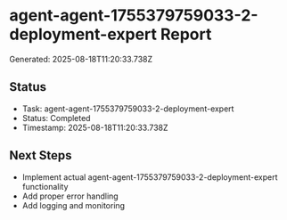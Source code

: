 # agent-agent-1755379759033-2-deployment-expert Report

Generated: 2025-08-18T11:20:33.738Z

## Status
- Task: agent-agent-1755379759033-2-deployment-expert
- Status: Completed
- Timestamp: 2025-08-18T11:20:33.738Z

## Next Steps
- Implement actual agent-agent-1755379759033-2-deployment-expert functionality
- Add proper error handling
- Add logging and monitoring
